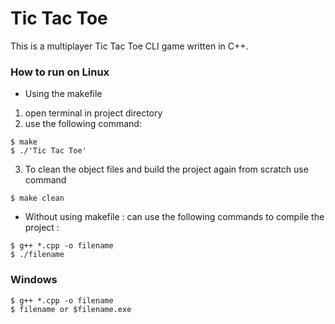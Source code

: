 # Tic Tac Toe
This is a multiplayer Tic Tac Toe CLI game written in C++.

### How to run on Linux
* Using the makefile

1. open terminal in project directory
2. use the following command:

```
$ make
$ ./'Tic Tac Toe'
```
3. To clean the object files and build the project again from scratch use command  
```
$ make clean
```

* Without using makefile : can use the following commands to compile the project :
```
$ g++ *.cpp -o filename
$ ./filename 
```
### Windows
```
$ g++ *.cpp -o filename
$ filename or $filename.exe
```
